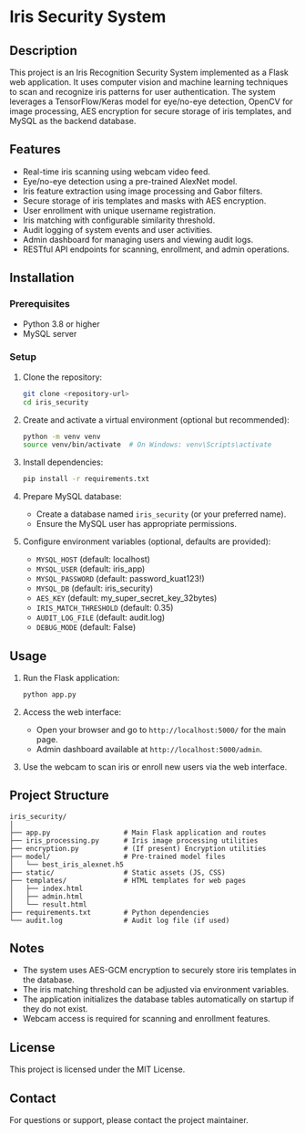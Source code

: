 # Iris Security System

## Description
This project is an Iris Recognition Security System implemented as a Flask web application. It uses computer vision and machine learning techniques to scan and recognize iris patterns for user authentication. The system leverages a TensorFlow/Keras model for eye/no-eye detection, OpenCV for image processing, AES encryption for secure storage of iris templates, and MySQL as the backend database.

## Features
- Real-time iris scanning using webcam video feed.
- Eye/no-eye detection using a pre-trained AlexNet model.
- Iris feature extraction using image processing and Gabor filters.
- Secure storage of iris templates and masks with AES encryption.
- User enrollment with unique username registration.
- Iris matching with configurable similarity threshold.
- Audit logging of system events and user activities.
- Admin dashboard for managing users and viewing audit logs.
- RESTful API endpoints for scanning, enrollment, and admin operations.

## Installation

### Prerequisites
- Python 3.8 or higher
- MySQL server

### Setup
1. Clone the repository:
   ```bash
   git clone <repository-url>
   cd iris_security
   ```

2. Create and activate a virtual environment (optional but recommended):
   ```bash
   python -m venv venv
   source venv/bin/activate  # On Windows: venv\Scripts\activate
   ```

3. Install dependencies:
   ```bash
   pip install -r requirements.txt
   ```

4. Prepare MySQL database:
   - Create a database named `iris_security` (or your preferred name).
   - Ensure the MySQL user has appropriate permissions.

5. Configure environment variables (optional, defaults are provided):
   - `MYSQL_HOST` (default: localhost)
   - `MYSQL_USER` (default: iris_app)
   - `MYSQL_PASSWORD` (default: password_kuat123!)
   - `MYSQL_DB` (default: iris_security)
   - `AES_KEY` (default: my_super_secret_key_32bytes)
   - `IRIS_MATCH_THRESHOLD` (default: 0.35)
   - `AUDIT_LOG_FILE` (default: audit.log)
   - `DEBUG_MODE` (default: False)

## Usage

1. Run the Flask application:
   ```bash
   python app.py
   ```

2. Access the web interface:
   - Open your browser and go to `http://localhost:5000/` for the main page.
   - Admin dashboard available at `http://localhost:5000/admin`.

3. Use the webcam to scan iris or enroll new users via the web interface.

## Project Structure

```
iris_security/
│
├── app.py                  # Main Flask application and routes
├── iris_processing.py      # Iris image processing utilities
├── encryption.py           # (If present) Encryption utilities
├── model/                  # Pre-trained model files
│   └── best_iris_alexnet.h5
├── static/                 # Static assets (JS, CSS)
├── templates/              # HTML templates for web pages
│   ├── index.html
│   ├── admin.html
│   └── result.html
├── requirements.txt        # Python dependencies
└── audit.log               # Audit log file (if used)
```

## Notes
- The system uses AES-GCM encryption to securely store iris templates in the database.
- The iris matching threshold can be adjusted via environment variables.
- The application initializes the database tables automatically on startup if they do not exist.
- Webcam access is required for scanning and enrollment features.

## License
This project is licensed under the MIT License.

## Contact
For questions or support, please contact the project maintainer.
